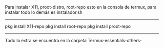 Para instalar X11, proot-distro, root-repo esto en la consola de termux, para instalar todo lo demás es instalador.sh

---

pkg install X11-repo
pkg install root-repo
pkg install proot-repo

---

Todo lo extra se encuentra en la carpeta Termux-essentials-others-
